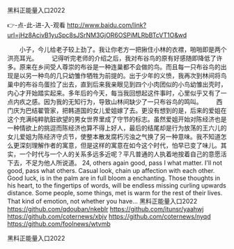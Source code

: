 
黑料正能量入口2022




👉-点-此-进-入-观看  http://www.baidu.com/link?url=jHz8AcivB1yuSpc8sJSrNM3GjOR6OSPiMLRbBTcVT1O&wd




　　小子，今儿给老子较上劲了。我让你老方一把揪住小林的衣襟，啪啪即是两个洪亮耳光。
　　记得听完老师的介绍之后，我对布谷鸟的原有好感随即降低了许多。原来在乡间受人尊崇的布谷是一种连巢都不会做的鸟。而且每一只布谷鸟的出现是以另一种鸟的几只幼雏作牺牲为前提的。出于少年的义愤，我再次到林间将鸟巢中的布谷鸟蛋捡了出去，直到后来我亲眼见到四个小肉团似的小鸟幼雏出壳时，内心才开始踏实起来。多年后的今天，每当我回想起这件事时，心里似乎又有了一点内疚之感。因为我的无知行为，导致山林间缺少了一只布谷鸟的鸣叫。
　　西门庆为巴结翟管家，把韩道国的女儿爱姐嫁了去。更没有想到的是，后来的爱姐在这个充满纯粹肮脏欲望的男女世界里成了守节的标志。虽然爱姐开始对陈经济也是一种情欲上的挑逗而陈经济也算不得上好人，最后的结尾却是行为放荡的王六儿的女儿爱姐为陈经济守贞节，使整本散发腐朽污浊之气换了另一种意味。我不知道怎么更深刻理解作者的寓意，但是这样的寓意在如今这个时代，怕早已变了味儿。其实，一个时代与一个人的关系多远多近呢？平凡普通的人执着地按着自己的意愿活下去，不足为他人所说道。
24, others again good, pass I what matter.
I'll not good, pass what others.
Casual look, chain up affection with each other.
Good luck, is in the palm are in full bloom a enchanting.
Those thoughts in his heart, to the fingertips of words, will be endless missing curling upwards distance.
Some people, some things, met is warm for the rest of their lives.
That kind of emotion, not whether you have...
黑料正能量入口2022 https://github.com/qdouban/nkeblr
https://github.com/itunsr/yaahwj
https://github.com/coternews/xbjv
https://github.com/coternews/nyqd
https://github.com/foolnews/wtvmb





黑料正能量入口2022
